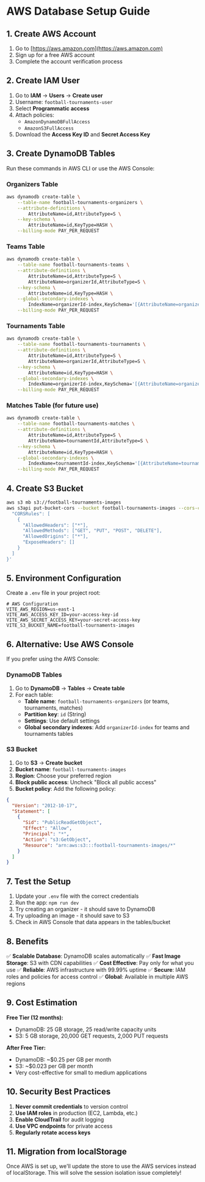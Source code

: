# AWS Database Setup Guide

## 1. Create AWS Account

1. Go to [https://aws.amazon.com](https://aws.amazon.com)
2. Sign up for a free AWS account
3. Complete the account verification process

## 2. Create IAM User

1. Go to **IAM** → **Users** → **Create user**
2. Username: `football-tournaments-user`
3. Select **Programmatic access**
4. Attach policies:
   - `AmazonDynamoDBFullAccess`
   - `AmazonS3FullAccess`
5. Download the **Access Key ID** and **Secret Access Key**

## 3. Create DynamoDB Tables

Run these commands in AWS CLI or use the AWS Console:

### Organizers Table
```bash
aws dynamodb create-table \
    --table-name football-tournaments-organizers \
    --attribute-definitions \
        AttributeName=id,AttributeType=S \
    --key-schema \
        AttributeName=id,KeyType=HASH \
    --billing-mode PAY_PER_REQUEST
```

### Teams Table
```bash
aws dynamodb create-table \
    --table-name football-tournaments-teams \
    --attribute-definitions \
        AttributeName=id,AttributeType=S \
        AttributeName=organizerId,AttributeType=S \
    --key-schema \
        AttributeName=id,KeyType=HASH \
    --global-secondary-indexes \
        IndexName=organizerId-index,KeySchema='[{AttributeName=organizerId,KeyType=HASH}]',Projection='{ProjectionType=ALL}' \
    --billing-mode PAY_PER_REQUEST
```

### Tournaments Table
```bash
aws dynamodb create-table \
    --table-name football-tournaments-tournaments \
    --attribute-definitions \
        AttributeName=id,AttributeType=S \
        AttributeName=organizerId,AttributeType=S \
    --key-schema \
        AttributeName=id,KeyType=HASH \
    --global-secondary-indexes \
        IndexName=organizerId-index,KeySchema='[{AttributeName=organizerId,KeyType=HASH}]',Projection='{ProjectionType=ALL}' \
    --billing-mode PAY_PER_REQUEST
```

### Matches Table (for future use)
```bash
aws dynamodb create-table \
    --table-name football-tournaments-matches \
    --attribute-definitions \
        AttributeName=id,AttributeType=S \
        AttributeName=tournamentId,AttributeType=S \
    --key-schema \
        AttributeName=id,KeyType=HASH \
    --global-secondary-indexes \
        IndexName=tournamentId-index,KeySchema='[{AttributeName=tournamentId,KeyType=HASH}]',Projection='{ProjectionType=ALL}' \
    --billing-mode PAY_PER_REQUEST
```

## 4. Create S3 Bucket

```bash
aws s3 mb s3://football-tournaments-images
aws s3api put-bucket-cors --bucket football-tournaments-images --cors-configuration '{
  "CORSRules": [
    {
      "AllowedHeaders": ["*"],
      "AllowedMethods": ["GET", "PUT", "POST", "DELETE"],
      "AllowedOrigins": ["*"],
      "ExposeHeaders": []
    }
  ]
}'
```

## 5. Environment Configuration

Create a `.env` file in your project root:

```env
# AWS Configuration
VITE_AWS_REGION=us-east-1
VITE_AWS_ACCESS_KEY_ID=your-access-key-id
VITE_AWS_SECRET_ACCESS_KEY=your-secret-access-key
VITE_S3_BUCKET_NAME=football-tournaments-images
```

## 6. Alternative: Use AWS Console

If you prefer using the AWS Console:

### DynamoDB Tables
1. Go to **DynamoDB** → **Tables** → **Create table**
2. For each table:
   - **Table name**: `football-tournaments-organizers` (or teams, tournaments, matches)
   - **Partition key**: `id` (String)
   - **Settings**: Use default settings
   - **Global secondary indexes**: Add `organizerId-index` for teams and tournaments tables

### S3 Bucket
1. Go to **S3** → **Create bucket**
2. **Bucket name**: `football-tournaments-images`
3. **Region**: Choose your preferred region
4. **Block public access**: Uncheck "Block all public access"
5. **Bucket policy**: Add the following policy:

```json
{
  "Version": "2012-10-17",
  "Statement": [
    {
      "Sid": "PublicReadGetObject",
      "Effect": "Allow",
      "Principal": "*",
      "Action": "s3:GetObject",
      "Resource": "arn:aws:s3:::football-tournaments-images/*"
    }
  ]
}
```

## 7. Test the Setup

1. Update your `.env` file with the correct credentials
2. Run the app: `npm run dev`
3. Try creating an organizer - it should save to DynamoDB
4. Try uploading an image - it should save to S3
5. Check in AWS Console that data appears in the tables/bucket

## 8. Benefits

✅ **Scalable Database**: DynamoDB scales automatically
✅ **Fast Image Storage**: S3 with CDN capabilities
✅ **Cost Effective**: Pay only for what you use
✅ **Reliable**: AWS infrastructure with 99.99% uptime
✅ **Secure**: IAM roles and policies for access control
✅ **Global**: Available in multiple AWS regions

## 9. Cost Estimation

**Free Tier (12 months):**
- DynamoDB: 25 GB storage, 25 read/write capacity units
- S3: 5 GB storage, 20,000 GET requests, 2,000 PUT requests

**After Free Tier:**
- DynamoDB: ~$0.25 per GB per month
- S3: ~$0.023 per GB per month
- Very cost-effective for small to medium applications

## 10. Security Best Practices

1. **Never commit credentials** to version control
2. **Use IAM roles** in production (EC2, Lambda, etc.)
3. **Enable CloudTrail** for audit logging
4. **Use VPC endpoints** for private access
5. **Regularly rotate access keys**

## 11. Migration from localStorage

Once AWS is set up, we'll update the store to use the AWS services instead of localStorage. This will solve the session isolation issue completely!
